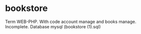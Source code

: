 # bookstore
Term WEB-PHP. With code account manage and books manage. Incomplete.
Database mysql (bookstore (1).sql)
